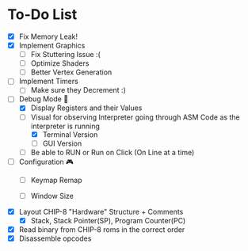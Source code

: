 # To-Do List

- [x] Fix Memory Leak!
- [x] Implement Graphics
  - [ ] Fix Stuttering Issue :(
  - [ ] Optimize Shaders
  - [ ] Better Vertex Generation
- [ ] Implement Timers
  - [ ] Make sure they Decrement :)
- [ ] Debug Mode 👾
  - [x] Display Registers and their Values
  - [ ] Visual for observing Interpreter going through ASM Code as the interpreter is running
    - [x] Terminal Version
    - [ ] GUI Version
  - [ ] Be able to RUN or Run on Click (On Line at a time)
- [ ] Configuration 🎮
  - [ ] Keymap Remap
  - [ ] Window Size


- [x] Layout CHIP-8 "Hardware" Structure + Comments
  - [x] Stack, Stack Pointer(SP), Program Counter(PC) 
- [x] Read binary from CHIP-8 roms in the correct order
- [x] Disassemble opcodes
